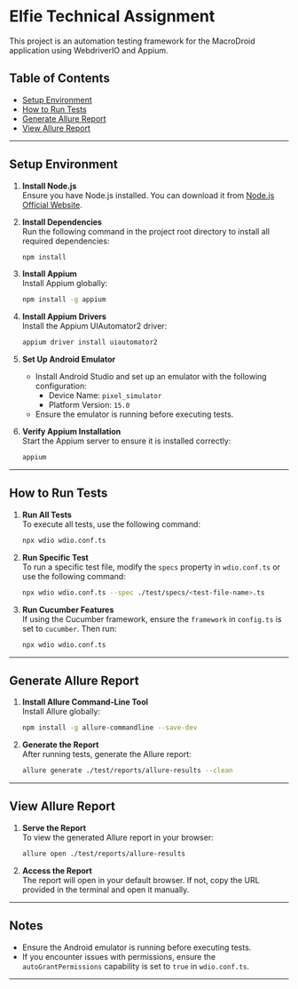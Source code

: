 # Elfie Technical Assignment

This project is an automation testing framework for the MacroDroid application using WebdriverIO and Appium.

## Table of Contents
- [Setup Environment](#setup-environment)
- [How to Run Tests](#how-to-run-tests)
- [Generate Allure Report](#generate-allure-report)
- [View Allure Report](#view-allure-report)

---

## Setup Environment

1. **Install Node.js**  
    Ensure you have Node.js installed. You can download it from [Node.js Official Website](https://nodejs.org/).

2. **Install Dependencies**  
    Run the following command in the project root directory to install all required dependencies:
    ```bash
    npm install
    ```

3. **Install Appium**  
    Install Appium globally:
    ```bash
    npm install -g appium
    ```

4. **Install Appium Drivers**  
    Install the Appium UIAutomator2 driver:
    ```bash
    appium driver install uiautomator2
    ```

5. **Set Up Android Emulator**  
    - Install Android Studio and set up an emulator with the following configuration:
      - Device Name: `pixel_simulator`
      - Platform Version: `15.0`
    - Ensure the emulator is running before executing tests.

6. **Verify Appium Installation**  
    Start the Appium server to ensure it is installed correctly:
    ```bash
    appium
    ```

---

## How to Run Tests

1. **Run All Tests**  
    To execute all tests, use the following command:
    ```bash
    npx wdio wdio.conf.ts
    ```

2. **Run Specific Test**  
    To run a specific test file, modify the `specs` property in `wdio.conf.ts` or use the following command:
    ```bash
    npx wdio wdio.conf.ts --spec ./test/specs/<test-file-name>.ts
    ```

3. **Run Cucumber Features**  
    If using the Cucumber framework, ensure the `framework` in `config.ts` is set to `cucumber`. Then run:
    ```bash
    npx wdio wdio.conf.ts
    ```

---

## Generate Allure Report

1. **Install Allure Command-Line Tool**  
    Install Allure globally:
    ```bash
    npm install -g allure-commandline --save-dev
    ```

2. **Generate the Report**  
    After running tests, generate the Allure report:
    ```bash
    allure generate ./test/reports/allure-results --clean
    ```

---

## View Allure Report

1. **Serve the Report**  
    To view the generated Allure report in your browser:
    ```bash
    allure open ./test/reports/allure-results
    ```

2. **Access the Report**  
    The report will open in your default browser. If not, copy the URL provided in the terminal and open it manually.

---

## Notes
- Ensure the Android emulator is running before executing tests.
- If you encounter issues with permissions, ensure the `autoGrantPermissions` capability is set to `true` in `wdio.conf.ts`.

---  